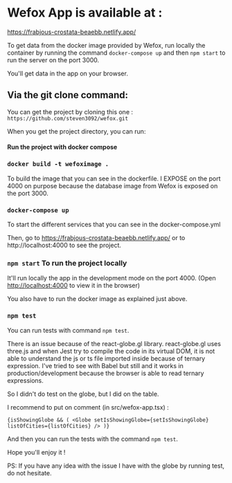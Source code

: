# Wefox App is available at :

https://frabjous-crostata-beaebb.netlify.app/

To get data from the docker image provided by Wefox,
run locally the container by running the command `docker-compose up` 
and then `npm start` to run the server on the port 3000.

You'll get data in the app on your browser.

## Via the git clone command:

You can get the project by cloning this one : `https://github.com/steven3092/wefox.git`

When you get the project directory, you can run:

#### Run the project with docker compose

### `docker build -t wefoximage .`

To build the image that you can see in the dockerfile. I EXPOSE on the port 4000 on purpose because the database image from Wefox is exposed on the port 3000.

### `docker-compose up`

To start the different services that you can see in the docker-compose.yml

Then, go to https://frabjous-crostata-beaebb.netlify.app/ or to http://localhost:4000 to see the project.
### `npm start` To run the project locally

It'll run locally the app in the development mode on the port 4000.
(Open [http://localhost:4000](http://localhost:4000) to view it in the browser)

You also have to run the docker image as explained just above.

### `npm test`

You can run tests with command `npm test`.

There is an issue because of the react-globe.gl library. 
react-globe.gl uses three.js and when Jest try to compile the code in its virtual DOM,
it is not able to understand the js or ts file imported inside because of ternary expression.
I've tried to see with Babel but still and it works in production/development because the browser is able to read ternary expressions.

So I didn't do test on the globe, but I did on the table.

I recommend to put on comment (in src/wefox-app.tsx) : 

`{isShowingGlobe
        && (
        <Globe
        setIsShowingGlobe={setIsShowingGlobe}
        listOfCities={listOfCities}
        />
        )}`
 
And then you can run the tests with the command `npm test`.

Hope you'll enjoy it !

PS: If you have any idea with the issue I have with the globe by running test, do not hesitate.

